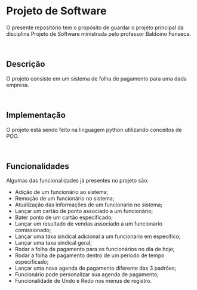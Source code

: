 # Projeto de Software

O presente repositório tem o propósito de guardar o projeto principal da disciplina Projeto de Software ministrada pelo professor Baldoino Fonseca.

<br>

## Descrição

O projeto consiste em um sistema de folha de pagamento para uma dada empresa.

<br>

## Implementação

O projeto está sendo feito na linguagem python utilizando conceitos de POO.

<br>

## Funcionalidades

Algumas das funcionalidades já presentes no projeto são:
* Adição de um funcionário ao sistema;
* Remoção de um funcionário no sistema;
* Atualização das informações de um funcionario no sistema;
* Lançar um cartão de ponto associado a um funcionário;
* Bater ponto de um cartão especificado;
* Lançar um resultado de vendas associado a um funcionario comissionado;
* Lançar uma taxa sindical adicional a um funcionario em específico;
* Lançar uma taxa sindical geral;
* Rodar a folha de pagamento para os funcionários no dia de hoje;
* Rodar a folha de pagamento dentro de um período de tempo especificado;
* Lançar uma nova agenda de pagamento diferente das 3 padrões;
* Funcionário pode personalizar sua agenda de pagamento;
* Funcionalidade de Undo e Redo nos menus de registro.
